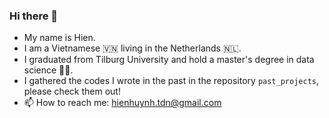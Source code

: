### Hi there 👋

- My name is Hien.
- I am a Vietnamese 🇻🇳 living in the Netherlands 🇳🇱.
- I graduated from Tilburg University and hold a master's degree in data science 👨‍🎓.
- I gathered the codes I wrote in the past in the repository ```past_projects```, please check them out!
- 📫 How to reach me: hienhuynh.tdn@gmail.com


<!--
**hienhuynhminh/hienhuynhminh** is a ✨ _special_ ✨ repository because its `README.md` (this file) appears on your GitHub profile.

Here are some ideas to get you started:

- 🔭 I’m currently working on ...
- 🌱 I’m currently learning ...
- 👯 I’m looking to collaborate on ...
- 🤔 I’m looking for help with ...
- 💬 Ask me about ...
- 📫 How to reach me: ...
- 😄 Pronouns: ...
- ⚡ Fun fact: ...
-->
